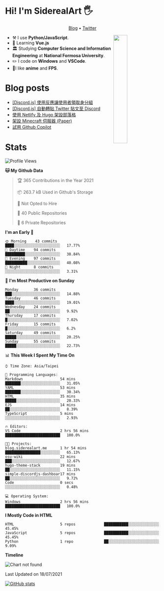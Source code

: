 # Hi! I'm SiderealArt 🖐

<p align="center">
  <a href="blog.siderealart.me">Blog</a> •
  <a href="https://twitter.com/siderealart">Twitter</a>
</p>

[<img align="right" width="30%" src="https://spotify-github-profile.vercel.app/api/view?uid=11100682144&cover_image=true&theme=default">](https://spotify-github-profile.vercel.app/api/view?uid=11100682144&cover_image=true&theme=default)

-   :hammer_and_pick: I use **Python/JavaScript**.
-   🌱 Learning **Vue.js**
-   🏛 Studying **Computer Science and Information Engineering** at **National Formosa University**.
- ✏️ I code on **Windows** and **VSCode**.
- 💖I like **anime** and **FPS**.

# Blog posts
<!-- BLOG-POST-LIST:START -->
- [[Discord.js] 使用反應讓使用者領取身分組](https://blog.siderealart.me/p/discord_autorole/)
- [[Discord.js] 自動轉貼 Twitter 貼文至 Discord](https://blog.siderealart.me/p/twitter_to_discord/)
- [使用 Netlify 及 Hugo 架設部落格](https://blog.siderealart.me/p/hugo_blog/)
- [架設 Minecraft 伺服器 (Paper)](https://blog.siderealart.me/p/mcserver/)
- [試用 Github Copilot](https://blog.siderealart.me/p/copilot/)
<!-- BLOG-POST-LIST:END -->

# Stats
<!--START_SECTION:waka-->
![Profile Views](http://img.shields.io/badge/Profile%20Views-0-blue)

**🐱 My Github Data** 

> 🏆 365 Contributions in the Year 2021
 > 
> 📦 263.7 kB Used in Github's Storage 
 > 
> 🚫 Not Opted to Hire
 > 
> 📜 40 Public Repositories 
 > 
> 🔑 6 Private Repositories  
 > 
**I'm an Early 🐤** 

```text
🌞 Morning    43 commits     ████░░░░░░░░░░░░░░░░░░░░░   17.77% 
🌆 Daytime    94 commits     █████████░░░░░░░░░░░░░░░░   38.84% 
🌃 Evening    97 commits     ██████████░░░░░░░░░░░░░░░   40.08% 
🌙 Night      8 commits      ░░░░░░░░░░░░░░░░░░░░░░░░░   3.31%

```
📅 **I'm Most Productive on Sunday** 

```text
Monday       36 commits     ███░░░░░░░░░░░░░░░░░░░░░░   14.88% 
Tuesday      46 commits     ████░░░░░░░░░░░░░░░░░░░░░   19.01% 
Wednesday    24 commits     ██░░░░░░░░░░░░░░░░░░░░░░░   9.92% 
Thursday     17 commits     █░░░░░░░░░░░░░░░░░░░░░░░░   7.02% 
Friday       15 commits     █░░░░░░░░░░░░░░░░░░░░░░░░   6.2% 
Saturday     49 commits     █████░░░░░░░░░░░░░░░░░░░░   20.25% 
Sunday       55 commits     █████░░░░░░░░░░░░░░░░░░░░   22.73%

```


📊 **This Week I Spent My Time On** 

```text
⌚︎ Time Zone: Asia/Taipei

💬 Programming Languages: 
Markdown                 54 mins             ███████░░░░░░░░░░░░░░░░░░   31.05% 
YAML                     53 mins             ███████░░░░░░░░░░░░░░░░░░   30.34% 
HTML                     35 mins             █████░░░░░░░░░░░░░░░░░░░░   20.33% 
EJS                      14 mins             ██░░░░░░░░░░░░░░░░░░░░░░░   8.39% 
TypeScript               5 mins              ░░░░░░░░░░░░░░░░░░░░░░░░░   2.93%

🔥 Editors: 
VS Code                  2 hrs 56 mins       █████████████████████████   100.0%

🐱‍💻 Projects: 
blog.siderealart.me      1 hr 54 mins        ████████████████░░░░░░░░░   65.13% 
osu-wiki                 22 mins             ███░░░░░░░░░░░░░░░░░░░░░░   12.67% 
hugo-theme-stack         19 mins             ██░░░░░░░░░░░░░░░░░░░░░░░   11.15% 
simple-discordjs-dashboar17 mins             ██░░░░░░░░░░░░░░░░░░░░░░░   9.72% 
Code                     0 secs              ░░░░░░░░░░░░░░░░░░░░░░░░░   0.48%

💻 Operating System: 
Windows                  2 hrs 56 mins       █████████████████████████   100.0%

```

**I Mostly Code in HTML** 

```text
HTML                     5 repos             ███████████░░░░░░░░░░░░░░   45.45% 
JavaScript               5 repos             ███████████░░░░░░░░░░░░░░   45.45% 
Python                   1 repo              ██░░░░░░░░░░░░░░░░░░░░░░░   9.09%

```


**Timeline**

![Chart not found](https://raw.githubusercontent.com/SiderealArt/SiderealArt/main/charts/bar_graph.png) 


 Last Updated on 18/07/2021
<!--END_SECTION:waka-->
[![GitHub stats](https://github-readme-stats.vercel.app/api?username=SiderealArt)](https://github.com/anuraghazra/github-readme-stats)
